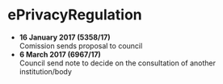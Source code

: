 
# ePrivacyRegulation

- **16 January 2017 (5358/17)**\
Comission sends proposal to council
- **6 March 2017 (6967/17)**\
Council send note to decide on the consultation of another institution/body
